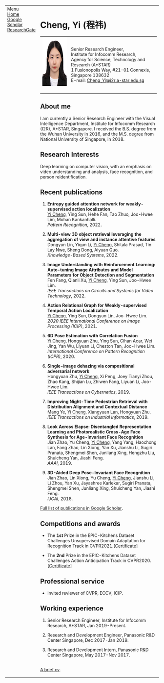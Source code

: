 <!-- <!DOCTYPE html PUBLIC "-//W3C//DTD XHTML 1.1//EN" -->
<!--   "http://www.w3.org/TR/xhtml11/DTD/xhtml11.dtd"> -->
<!-- <html xmlns="http://www.w3.org/1999/xhtml" xml:lang="en"> -->
<!-- <head>
<meta name="generator" content="jemdoc, see http://jemdoc.jaboc.net/" />
<meta http-equiv="Content-Type" content="text/html;charset=utf-8" />
<link rel="stylesheet" href="jemdoc.css" type="text/css" />
<link rel="shortcut icon" href="favicon.ico" />
<link rel="bookmark" href="favicon.ico" type="image/x-icon"　/>
<title>Cheng, Yi (程祎)</title>
</head> -->
<body>
<table summary="Table for page layout." id="tlayout">
<tr valign="top">
<td id="layout-menu">
<div class="menu-category">Menu</div>
<div class="menu-item"><a href="index.html" class="current">Home</a></div>
<div class="menu-item"><a href="https://scholar.google.com.sg/citations?user=OmyNx3IAAAAJ&hl=en">Google Scholar</a></div>
<div class="menu-item"><a href="https://www.researchgate.net/profile/Yi-Cheng-26">ResearchGate</a></div>
</td>
<td id="layout-content">
<div id="toptitle">
<h1>Cheng, Yi (程祎) </h1>
</div>
<table class="imgtable"><tr><td>
<a href="https://staceycy.github.io/"><img src="photo/ChengYi.jpg" alt="alt text" width="131px" height="160px" /></a>&nbsp;</td>
<td align="left"><p>Senior Research Engineer,<br />
Institute for Infocomm Research,<br />
Agency for Science, Technology and Research (A*STAR) <br />
1 Fusionopolis Way, #21-01 Connexis, Singapore 138632 <br />
E-mail: <a href="mailto:zhouxiuze@foxmail.com">Cheng_Yi@i2r.a-star.edu.sg</a></p>
</td></tr></table>

<h2>About me</h2>
<p>I am currently a Senior Research Engineer with the Visual Intelligence Department, Institute for Infocomm Research (I2R), A*STAR, Singapore. I received the B.S. degree from the Wuhan University in 2016, and the M.S. degree from National University of Singapore, in 2018.</p>

<h2>Research Interests</h2>
<p>Deep learning on computer vision, with an emphasis on video understanding and analysis, face recognition, and person reidentification. </p>

<h2>Recent publications </h2>
<ol>
<!-- <li><p>Yi Cheng, Ying Sun, Hehe Fan, Tao Zhuo, Joo-Hwee Lim, Mohan Kankanhalli, "Entropy guided attention network for weakly-supervised action localization", <i>Pattern Recognition</i>, Jun. 2022, 195, pp. 116595. (IF = 6.954) [<a href="pub/CoCNN.pdf">pdf</a>][<a href="https://github.com/XiuzeZhou/cocnn">code</a>]</p>
</li> -->
<li><p><b>Entropy guided attention network for weakly-supervised action localization</b> <br />
  <u>Yi Cheng</u>, Ying Sun, Hehe Fan, Tao Zhuo, Joo-Hwee Lim, Mohan Kankanhalli. <br />
  <i>Pattern Recognition</i>, 2022. </p>
</li>
<li><p><b>Multi-view 3D object retrieval leveraging the aggregation of view and instance attentive features</b> <br />
   Dongyun Lin, Yiqun Li, <u>Yi Cheng</u>, Shitala Prasad, Tin Lay Nwe, Sheng Dong, Aiyuan Guo. <br />
  <i>Knowledge-Based Systems</i>, 2022. </p>
</li>
<li><p><b>Image Understanding with Reinforcement Learning: Auto-tuning Image Attributes and Model Parameters for Object Detection and Segmentation</b> <br />
   Fen Fang, Qianli Xu, <u>Yi Cheng</u>, Ying Sun, Joo-Hwee Lim. <br />
  <i>IEEE Transactions on Circuits and Systems for Video Technology</i>, 2022. </p>
</li>
<li><p><b>Action Relational Graph for Weakly-supervised Temporal Action Localization</b> <br />
   <u>Yi Cheng</u>, Ying Sun, Dongyun Lin, Joo-Hwee Lim. <br />
  <i>2020 IEEE International Conference on Image Processing (ICIP)</i>, 2021. </p>
</li>
<li><p><b>6D Pose Estimation with Correlation Fusion</b> <br />
   <u>Yi Cheng</u>, Hongyuan Zhu, Ying Sun, Cihan Acar, Wei Jing, Yan Wu, Liyuan Li, Cheston Tan, Joo-Hwee Lim. <br />
  <i>International Conference on Pattern Recognition (ICPR)</i>, 2020. </p>
</li>
<li><p><b>Single-image dehazing via compositional adversarial network</b> <br />
   Hongyuan Zhu, <u>Yi Cheng</u>, Xi Peng, Joey Tianyi Zhou, Zhao Kang, Shijian Lu, Zhiwen Fang, Liyuan Li, Joo-Hwee Lim. <br />
  <i>IEEE Transactions on Cybernetics</i>, 2019. </p>
</li>
<li><p><b>Improving Night-Time Pedestrian Retrieval with Distribution Alignment and Contextual Distance</b> <br />
   Mang Ye, <u>Yi Cheng</u>, Xiangyuan Lan, Hongyuan Zhu. <br />
  <i>IEEE Transactions on Industrial Informatics</i>, 2019. </p>
</li>
<li><p><b>Look Across Elapse: Disentangled Representation Learning and Photorealistic Cross-Age Face Synthesis for Age-Invariant Face Recognition</b> <br />
   Jian Zhao, Yu Cheng, <u>Yi Cheng</u>, Yang Yang, Haochong Lan, Fang Zhao, Lin Xiong, Yan Xu, Jianshu Li, Sugiri Pranata, Shengmei Shen, Junliang Xing, Hengzhu Liu, Shuicheng Yan, Jiashi Feng. <br />
  <i>AAAI</i>, 2019. </p>
</li>
<li><p><b>3D-Aided Deep Pose-Invariant Face Recognition</b> <br />
   Jian Zhao, Lin Xiong, Yu Cheng, <u>Yi Cheng</u>, Jianshu Li, Li Zhou, Yan Xu, Jayashree Karlekar, Sugiri Pranata, Shengmei Shen, Junliang Xing, Shuicheng Yan, Jiashi Feng. <br />
  <i>IJCAI</i>, 2018. </p>
</li>
</ol>
<p><a href="https://scholar.google.com.sg/citations?user=OmyNx3IAAAAJ&hl=en">Full list of publications in Google Scholar</a>.</p>

<h2>Competitions and awards</h2>
<ul>
<li><p>The <b>1st</b> Prize in the EPIC-Kitchens Dataset Challenges Unsupervised Domain Adaptation for Recognition Track in CVPR2021.[<a href="Awrad/2021_EPIC_Certificate.png">Certificate</a>]</p>
</li>
<li><p>The <b>2nd</b> Prize in the EPIC-Kitchens Dataset Challenges Action Anticipation Track in CVPR2020.[<a href="Awrad/2020_EPIC_Certificate.png">Certificate</a>]</p>
</li>
</ul>

<h2>Professional service</h2>
<!-- <p><b>Reviewer</b></p> -->
<ul>
<li><p>Invited reviewer of CVPR, ECCV, ICIP.</p>
</li>
</ul>
<!-- </ul>
<li><p>IEEE/CVF Computer Vision and Pattern Recognition Conference (CVPR)</p>
</li>
<li><p>European Conference on Computer Vision (ECCV)</p>
</li>
<li><p>IEEE International Conference on Image Processing (IEEE ICIP)</p>
</li>  
</ul> -->
  
<h2>Working experience</h2>
<ol>
<li><p>Senior Research Engineer, Institute for Infocomm Research, A*STAR, Jan 2019-Present.</p></li>
<!-- <ul>
<li><p>Research the newest deeping learning algorithms on computer vision</p>
</li>
</ul> -->
<li><p>Research and Development Engineer, Panasonic R&D Center Singapore, Dec 2017-Jan 2019.</p></li>
<li><p>Research and Development Intern, Panasonic R&D Center Singapore, May 2017-Nov 2017.</p></li>
</ol>
<p><br />
<a href="cv/cv.pdf">A brief cv</a>.</p>
</td>
</tr>
</table>
</body>
<!-- </html> -->
